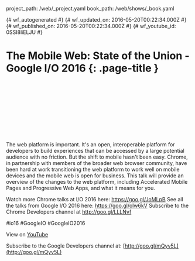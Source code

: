 project_path: /web/_project.yaml
book_path: /web/shows/_book.yaml

{# wf_autogenerated #}
{# wf_updated_on: 2016-05-20T00:22:34.000Z #}
{# wf_published_on: 2016-05-20T00:22:34.000Z #}
{# wf_youtube_id: 0SSI8liELJU #}

# The Mobile Web: State of the Union - Google I/O 2016 {: .page-title }


<div class="video-wrapper">
  <iframe class="devsite-embedded-youtube-video" data-video-id="0SSI8liELJU"
          data-autohide="1" data-showinfo="0" frameborder="0" allowfullscreen>
  </iframe>
</div>

The web platform is important. It&#x27;s an open, interoperable platform for developers to build experiences that can be accessed by a large potential audience with no friction. But the shift to mobile hasn&#x27;t been easy. Chrome, in partnership with members of the broader web browser community, have been hard at work transitioning the web platform to work well on mobile devices and the mobile web is open for business. This talk will provide an overview of the changes to the web platform, including Accelerated Mobile Pages and Progressive Web Apps, and what it means for you. 

Watch more Chrome talks at I/O 2016 here: https://goo.gl/JoMLpB 
See all the talks from Google I/O 2016 here: https://goo.gl/olw6kV
Subscribe to the Chrome Developers channel at http://goo.gl/LLLNvf 

#io16 #GoogleIO #GoogleIO2016

View on [YouTube](https://youtu.be/0SSI8liELJU)

Subscribe to the Google Developers channel at: [http://goo.gl/mQyv5L](http://goo.gl/mQyv5L)
